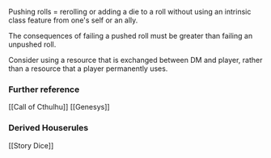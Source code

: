 Pushing rolls = rerolling or adding a die to a roll without using an intrinsic class feature from one's self or an ally.

The consequences of failing a pushed roll must be greater than failing an unpushed roll.

Consider using a resource that is exchanged between DM and player, rather than a resource that a player permanently uses.

### Further reference
[[Call of Cthulhu]]
[[Genesys]]

### Derived Houserules
[[Story Dice]]